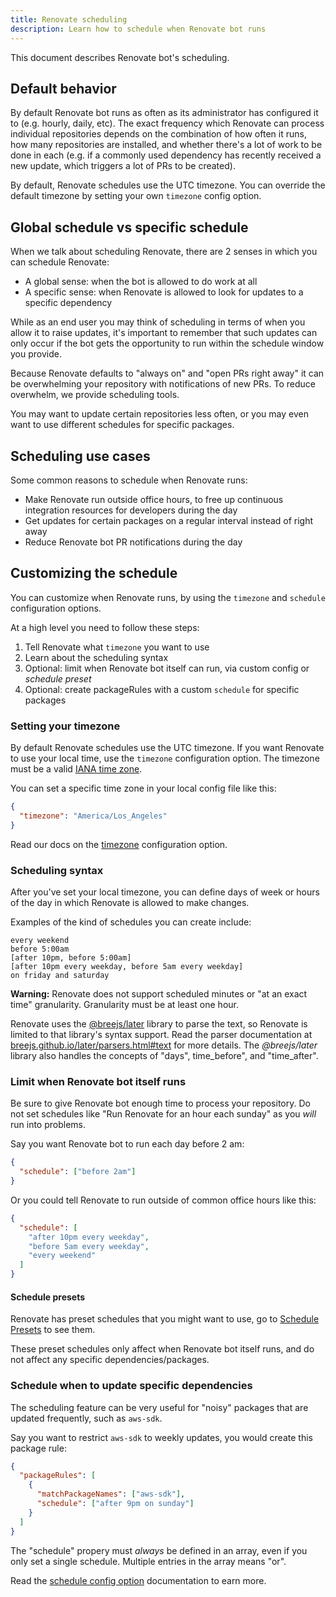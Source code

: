 ```yaml
---
title: Renovate scheduling
description: Learn how to schedule when Renovate bot runs
---
```


This document describes Renovate bot's scheduling.

## Default behavior

By default Renovate bot runs as often as its administrator has configured it to (e.g. hourly, daily, etc).
The exact frequency which Renovate can process individual repositories depends on the combination of how often it runs, how many repositories are installed, and whether there's a lot of work to be done in each (e.g. if a commonly used dependency has recently received a new update, which triggers a lot of PRs to be created).

By default, Renovate schedules use the UTC timezone.
You can override the default timezone by setting your own `timezone` config option.

## Global schedule vs specific schedule

When we talk about scheduling Renovate, there are 2 senses in which you can schedule Renovate:

- A global sense: when the bot is allowed to do work at all
- A specific sense: when Renovate is allowed to look for updates to a specific dependency

While as an end user you may think of scheduling in terms of when you allow it to raise updates, it's important to remember that such updates can only occur if the bot gets the opportunity to run within the schedule window you provide.

Because Renovate defaults to "always on" and "open PRs right away" it can be overwhelming your repository with notifications of new PRs.
To reduce overwhelm, we provide scheduling tools.

You may want to update certain repositories less often, or you may even want to use different schedules for specific packages.

## Scheduling use cases

Some common reasons to schedule when Renovate runs:

- Make Renovate run outside office hours, to free up continuous integration resources for developers during the day
- Get updates for certain packages on a regular interval instead of right away
- Reduce Renovate bot PR notifications during the day

## Customizing the schedule

You can customize when Renovate runs, by using the `timezone` and `schedule` configuration options.

At a high level you need to follow these steps:

1. Tell Renovate what `timezone` you want to use
1. Learn about the scheduling syntax
1. Optional: limit when Renovate bot itself can run, via custom config or _schedule preset_
1. Optional: create packageRules with a custom `schedule` for specific packages

### Setting your timezone

By default Renovate schedules use the UTC timezone.
If you want Renovate to use your local time, use the `timezone` configuration option.
The timezone must be a valid [IANA time zone](https://en.wikipedia.org/wiki/List_of_tz_database_time_zones).

You can set a specific time zone in your local config file like this:

```json
{
  "timezone": "America/Los_Angeles"
}
```

Read our docs on the [timezone](https://docs.renovatebot.com/configuration-options/#timezone) configuration option.

### Scheduling syntax

After you've set your local timezone, you can define days of week or hours of the day in which Renovate is allowed to make changes.

Examples of the kind of schedules you can create include:

```
every weekend
before 5:00am
[after 10pm, before 5:00am]
[after 10pm every weekday, before 5am every weekday]
on friday and saturday
```

**Warning:** Renovate does not support scheduled minutes or "at an exact time" granularity.
Granularity must be at least one hour.

Renovate uses the [@breejs/later](https://github.com/breejs/later) library to parse the text, so Renovate is limited to that library's syntax support.
Read the parser documentation at [breejs.github.io/later/parsers.html#text](https://breejs.github.io/later/parsers.html#text) for more details.
The _@breejs/later_ library also handles the concepts of "days", time_before", and "time_after".

### Limit when Renovate bot itself runs

Be sure to give Renovate bot enough time to process your repository.
Do not set schedules like "Run Renovate for an hour each sunday" as you _will_ run into problems.

Say you want Renovate bot to run each day before 2 am:

```json
{
  "schedule": ["before 2am"]
}
```

Or you could tell Renovate to run outside of common office hours like this:

```json
{
  "schedule": [
    "after 10pm every weekday",
    "before 5am every weekday",
    "every weekend"
  ]
}
```

#### Schedule presets

Renovate has preset schedules that you might want to use, go to [Schedule Presets](https://docs.renovatebot.com/presets-schedule/) to see them.

These preset schedules only affect when Renovate bot itself runs, and do not affect any specific dependencies/packages.

### Schedule when to update specific dependencies

The scheduling feature can be very useful for "noisy" packages that are updated frequently, such as `aws-sdk`.

Say you want to restrict `aws-sdk` to weekly updates, you would create this package rule:

```json
{
  "packageRules": [
    {
      "matchPackageNames": ["aws-sdk"],
      "schedule": ["after 9pm on sunday"]
    }
  ]
}
```

The "schedule" propery must _always_ be defined in an array, even if you only set a single schedule.
Multiple entries in the array means "or".

Read the [schedule config option](https://docs.renovatebot.com/configuration-options/#schedule) documentation to earn more.
